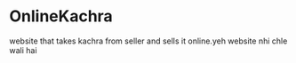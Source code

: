 # OnlineKachra
website that takes kachra from seller and sells it online.yeh website nhi chle wali hai

